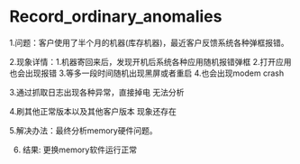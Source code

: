 # Record_ordinary_anomalies
1.问题：客户使用了半个月的机器(库存机器)，最近客户反馈系统各种弹框报错。
 
2.现象详情：1.机器寄回来后，发现开机后系统各种应用随机报错弹框 2.打开应用也会出现报错 3.等多一段时间随机出现黑屏或者重启 4.也会出现modem crash
  
3.通过抓取日志出现各种异常，直接掉电 无法分析

4.刷其他正常版本以及其他客户版本 现象还存在

5.解决办法：最终分析memory硬件问题。

6. 结果: 更换memory软件运行正常
  
